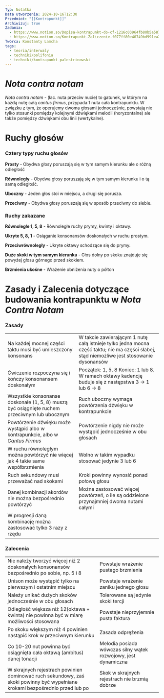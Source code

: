 ```yaml
---
Typ: Notatka
Data utworzenia: 2024-10-16T12:30
Przedmiot: "[[Kontrapunkt]]"
Archiwizuj: true
Zadania:
  - https://www.notion.so/Dopisa-kontrapunkt-do-cf-1216c03964fb80b5a587e3da726c2018?pvs=21
  - https://www.notion.so/Kontrapunkt-Zaliczenie-f077ff80e40749bd991ea23df12498b8?pvs=21
Twórca: Konstanty Lamcha
tags:
  - teoria/interwaly
  - techniki/polifonia
  - techniki/kontrapunkt-palestrinowski
---
```

# _Nota contra notam_

_Nota contra notam -_ (łac. nuta przeciw nucie) to gatunek, w którym na każdą nutę całą _cantus firmus_, przypada 1 nuta cała kontrapunktu. W związku z tym, że operujemy dwoma głosami jednocześnie, powstają nie tylko stosunki pomiędzy kolejnymi dźwiękami melodii (horyzontalne) ale także pomiędzy dźwiękami obu linii (wertykalne).

  

# Ruchy głosów

### Cztery typy ruchu głosów

**Prosty** - Obydwa głosy poruszają się w tym samym kierunku ale o różną odległość

**Równoległy** - Obydwa głosy poruszają się w tym samym kierunku i o tą samą odległość.

**Uboczny** - Jeden głos stoi w miejscu, a drugi się porusza.

**Przeciwny** - Obydwa głosy poruszają się w sposób przeciwny do siebie.

  

### Ruchy zakazane

**Równoległe 1, 5, 8** - Równoległe ruchy prymy, kwinty i oktawy.

**Ukryte 5, 8, 1** - Osiąganie konsonansów doskonałych w ruchu prostym.

**Przeciwrównoległy** - Ukryte oktawy schodzące się do prymy.

**Duże skoki w tym samym kierunku** - Głos dolny po skoku znajduje się powyżej głosu górnego przed skokiem.

**Brzmienia ukośne** - Wrażenie obniżenia nuty o półton

  

# Zasady i Zalecenia dotyczące budowania kontrapunktu w _Nota Contra Notam_

### Zasady

|   |   |
|---|---|
|Na każdej mocnej części taktu musi być umieszczony konsonans|W takcie zawierającym 1 nutę całą istnieje tylko jedna mocna część taktu; nie ma części słabej, stąd niemożliwe jest stosowanie dysonansów|
|Ćwiczenie rozpoczyna się i kończy konsonansem doskonałym|Początek: 1, 5, 8 Koniec: 1 lub 8. W ramach oktawy kadencję buduje się z następstwa 3 → 1 lub 6 → 8|
|Wszystkie konsonanse doskonałe (1, 5, 8) muszą być osiągnięte ruchem przeciwnym lub ubocznym|Ruch uboczny wymaga powtórzenia dźwięku w kontrapunkcie|
|Powtórzenie dźwięku może wystąpić albo w kontrapunkcie, albo w _Cantus Firmus_|Powtórzenie nigdy nie może wystąpić jednocześnie w obu głosach|
|W ruchu równoległym można powtórzyć nie więcej jak 4 takie same współbrzmienia|Wolno w takim wypadku stosować jedynie 3 lub 6|
|Ruch sekundowy musi przeważać nad skokami|Kroki powinny wynosić ponad połowę głosu|
|Danej kombinacji akordów nie można bezpośrednio powtórzyć|Można zastosować więcej powtórzeń, o ile są oddzielone przynajmniej dwoma nutami całymi|
|W progresji daną kombinację można zastosować tylko 3 razy z rzędu||

  

### Zalecenia

|   |   |
|---|---|
|Nie należy tworzyć więcej niż 2 doskonałych konsonansów bezpośrednio po sobie, np. 5 i 8|Powstaje wrażenie pustego brzmienia|
|Unison może wystąpić tylko na pierwszym i ostatnim miejscu|Powstaje wrażenie zaniku jednego głosu|
|Należy unikać dużych skoków jednocześnie w obu głosach|Tolerowane są jedynie skoki tercji|
|Odległość większa niż 12(oktawa + kwinta) nie powinna być w miarę możliwości stosowana|Powstaje nieprzyjemnie pusta faktura|
|Po skoku większym niż 4 powinien nastąpić krok w przeciwnym kierunku|Zasada odprężenia|
|Co 10-20 nut powinna być osiągnięta cała oktawą (ambitus) danej tonacji|Melodia posiada wówczas silny wątek rozwojowy, jest dynamiczna|
|W skrajnych rejestrach powinien dominować ruch sekundowy, zaś skoki powinny być wypełniane krokami bezpośrednio przed lub po|Skok w skrajnych rejestrach nie brzmią dobrze|